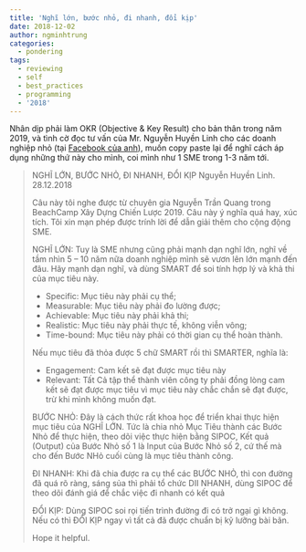 ```yaml
---
title: 'Nghĩ lớn, bước nhỏ, đi nhanh, đổi kịp'
date: 2018-12-02
author: ngminhtrung
categories:
  - pondering
tags:
  - reviewing
  - self
  - best_practices
  - programming
  - '2018'
---
```


Nhân dịp phải làm OKR (Objective & Key Result) cho bản thân trong năm 2019, và tình cờ đọc tư vấn của Mr. Nguyễn Huyền Linh cho các doanh nghiệp nhỏ (tại [Facebook của anh](https://www.facebook.com/linh.nguyenhuyen.52/posts/1770816326363893)), muốn copy paste lại để nghĩ cách áp dụng những thứ này cho mình, coi mình như 1 SME trong 1-3 năm tới.

> NGHĨ LỚN, BƯỚC NHỎ, ĐI NHANH, ĐỔI KỊP
> Nguyễn Huyền Linh. 28.12.2018
>
> Câu này tôi nghe được từ chuyên gia Nguyễn Trần Quang trong BeachCamp Xây Dựng Chiến Lược 2019. Câu này ý nghĩa quá hay, xúc tích. Tôi xin mạn phép được trính lời để dẫn giải thêm cho cộng động SME.
>
>NGHĨ LỚN: Tuy là SME nhưng cũng phải mạnh dạn nghĩ lớn, nghĩ về tầm nhìn 5 – 10 năm nữa doanh nghiệp mình sẽ vươn lên lớn mạnh đến đâu. Hãy mạnh dạn nghĩ, và dùng SMART để soi tính hợp lý và khả thi của mục tiêu này. 
> * Specific: Mục tiêu này phải cụ thể; 
> * Measurable: Mục tiêu này phải đo lường được; 
> * Achievable: Mục tiêu này phải khả thi; 
> * Realistic: Mục tiêu này phải thực tế, không viễn vông; 
> * Time-bound: Mục tiêu này phải có thời gian cụ thể hoàn thành.
>
>Nếu mục tiêu đã thỏa được 5 chữ SMART rồi thì SMARTER, nghĩa là:
> * Engagement: Cam kết sẽ đạt được mục tiêu này
> * Relevant: Tất Cả tập thể thành viên công ty phải đồng lòng cam kết sẽ đạt được mục tiêu vì mục tiêu này chắc chắn sẽ đạt được, trừ khi mình không muốn đạt.
>
>BƯỚC NHỎ: Đây là cách thức rất khoa học để triển khai thực hiện mục tiêu của NGHĨ LỚN. Tức là chia nhỏ Mục Tiêu thành các Bước Nhỏ để thực hiện, theo dõi việc thực hiện bằng SIPOC, Kết quả (Output) của Bước Nhỏ số 1 là Input của Bước Nhỏ số 2, cứ thế mà cho đến Bước NHỏ cuối cùng là mục tiêu thành công.
>
>ĐI NHANH: Khi đã chia được ra cụ thể các BƯỚC NHỎ, thì con đường đã quá rõ ràng, sáng sủa thì phải tổ chức DII NHANH, dùng SIPOC để theo dõi đánh giá để chắc việc đi nhanh có kết quả
>
>ĐỔI KỊP: Dùng SIPOC soi rọi tiến trình đường đi có trở ngại gì không. Nếu có thì ĐỔI KỊP ngay vì tất cả đã được chuẩn bị kỹ lưỡng bài bãn.
>
>Hope it helpful.